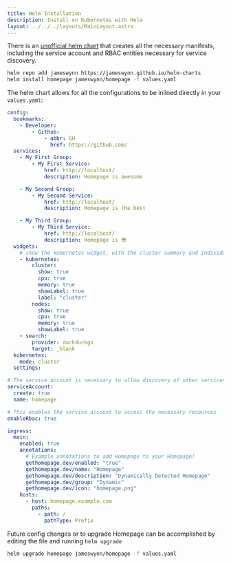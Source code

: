 ```yaml
---
title: Helm Installation
description: Install on Kubernetes with Helm
layout: ../../../layouts/MainLayout.astro
---
```


There is an [unofficial helm chart](https://github.com/jameswynn/helm-charts/tree/main/charts/homepage) that creates all the necessary manifests, including the service account and RBAC entities necessary for service discovery.

```sh
helm repo add jameswynn https://jameswynn.github.io/helm-charts
helm install homepage jameswynn/homepage -f values.yaml
```

The helm chart allows for all the configurations to be inlined directly in your `values.yaml`:

```yaml
config:
  bookmarks:
    - Developer:
        - Github:
            - abbr: GH
              href: https://github.com/
  services:
    - My First Group:
        - My First Service:
            href: http://localhost/
            description: Homepage is awesome

    - My Second Group:
        - My Second Service:
            href: http://localhost/
            description: Homepage is the best

    - My Third Group:
        - My Third Service:
            href: http://localhost/
            description: Homepage is 😎
  widgets:
    # show the kubernetes widget, with the cluster summary and individual nodes
    - kubernetes:
        cluster:
          show: true
          cpu: true
          memory: true
          showLabel: true
          label: "cluster"
        nodes:
          show: true
          cpu: true
          memory: true
          showLabel: true
    - search:
        provider: duckduckgo
        target: _blank
  kubernetes:
    mode: cluster
  settings:

# The service account is necessary to allow discovery of other services
serviceAccount:
  create: true
  name: homepage

# This enables the service account to access the necessary resources
enableRbac: true

ingress:
  main:
    enabled: true
    annotations:
      # Example annotations to add Homepage to your Homepage!
      gethomepage.dev/enabled: "true"
      gethomepage.dev/name: "Homepage"
      gethomepage.dev/description: "Dynamically Detected Homepage"
      gethomepage.dev/group: "Dynamic"
      gethomepage.dev/icon: "homepage.png"
    hosts:
      - host: homepage.example.com
        paths:
          - path: /
            pathType: Prefix
```

Future config changes or to upgrade Homepage can be accomplished by editing the file and running `helm upgrade`

```sh
helm upgrade homepage jameswynn/homepage -f values.yaml
```
